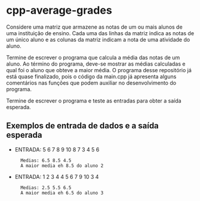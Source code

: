 # cpp-average-grades
Considere uma matriz que armazene as notas de um ou mais alunos de uma instituição de ensino. Cada uma das linhas da matriz indica as notas de um único aluno e as colunas da matriz indicam a nota de uma atividade do aluno. 

Termine de escrever o programa que calcula a média das notas de um aluno. Ao término do programa, deve-se mostrar as médias calculadas e qual foi o aluno que obteve a maior média. O programa desse repositório já está quase finalizado, pois o código da main.cpp já apresenta alguns comentários nas funções que podem auxiliar no desenvolvimento do programa.

Termine de escrever o programa e teste as entradas para obter a saída esperada.

## Exemplos de entrada de dados e a saída esperada

- ENTRADA: 5 6 7 8 9 10 8 7 3 4 5 6

        Medias: 6.5 8.5 4.5 
        A maior media eh 8.5 do aluno 2

- ENTRADA: 1 2 3 4 4 5 6 7 9 10 3 4

        Medias: 2.5 5.5 6.5 
        A maior media eh 6.5 do aluno 3

